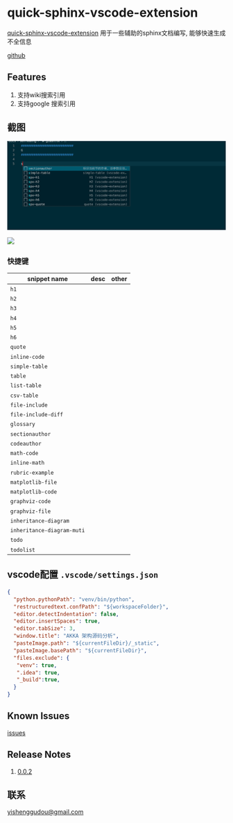 # quick-sphinx-vscode-extension

[quick-sphinx-vscode-extension](https://yishenggudou.github.io/quick-sphinx-vscode-extension/) 用于一些辅助的sphinx文档编写, 能够快速生成不全信息

[github](https://github.com/yishenggudou/quick-sphinx-vscode-extension)

## Features

1. 支持wiki搜索引用
2. 支持google 搜索引用


## 截图

![](screenshots/Jietu20200710-184206@2x.jpg)



![](screenshots/Jietu20200710-184436-HD.gif)

### 快捷键


| snippet  name                | desc     | other    |
|------------------------------|:--------:|---------:|
| `h1`                         |          |          |
| `h2`                         |          |          |
| `h3`                         |          |          |
| `h4`                         |          |          |
| `h5`                         |          |          |
| `h6`                         |          |          |
| `quote`                      |          |          |
| `inline-code`                |          |          |
| `simple-table`               |          |          |
| `table`                      |          |          |
| `list-table`                 |          |          |
| `csv-table`                  |          |          |
| `file-include`               |          |          |
| `file-include-diff`          |          |          |
| `glossary`                   |          |          |
| `sectionauthor`              |          |          |
| `codeauthor`                 |          |          |
| `math-code`                  |          |          |
| `inline-math`                |          |          |
| `rubric-example`             |          |          |
| `matplotlib-file`            |          |          |
| `matplotlib-code`            |          |          |
| `graphviz-code`              |          |          |
| `graphviz-file`              |          |          |
| `inheritance-diagram`        |          |          |
| `inheritance-diagram-muti`   |          |          |
| `todo`                       |          |          |
| `todolist`                   |          |          |


## vscode配置 `.vscode/settings.json`

```json
{
  "python.pythonPath": "venv/bin/python",
  "restructuredtext.confPath": "${workspaceFolder}",
  "editor.detectIndentation": false,
  "editor.insertSpaces": true,
  "editor.tabSize": 3,
  "window.title": "AKKA 架构源码分析",
  "pasteImage.path": "${currentFileDir}/_static",
  "pasteImage.basePath": "${currentFileDir}",
  "files.exclude": {
   "venv": true,
   ".idea": true,
   "_build":true,
  }
}

```


## Known Issues

[issues](https://github.com/yishenggudou/quick-sphinx-vscode-extension/issues)

## Release Notes

1. [0.0.2](https://github.com/yishenggudou/quick-sphinx-vscode-extension/releases/tag/0.0.2)

## 联系

yishenggudou@gmail.com